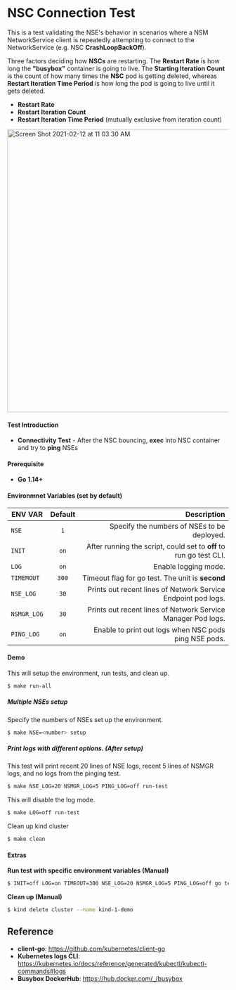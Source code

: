 # **NSC Connection Test**


This is a test validating the NSE's behavior in scenarios where a NSM NetworkService client is repeatedly attempting 
to connect to the NetworkService (e.g. NSC **CrashLoopBackOff**).

Three factors deciding how **NSCs** are restarting. The **Restart Rate** is how long the **"busybox"** container is going to 
live. The **Starting Iteration Count** is the count of how many times the **NSC** pod is getting deleted, whereas **Restart 
Iteration Time Period** is how long the pod is going to live until it gets deleted. 
- **Restart Rate**
- **Restart Iteration Count**
- **Restart Iteration Time Period** (mutually exclusive from iteration count)

<img width="644" alt="Screen Shot 2021-02-12 at 11 03 30 AM" src="https://user-images.githubusercontent.com/71080192/107810764-08ddc780-6d22-11eb-9633-9ca49a4b86db.png">

#### Test Introduction
- **Connectivity Test** - After the NSC bouncing, **exec** into NSC container and try to **ping** NSEs

#### Prerequisite
- **Go 1.14+**

#### Environmnet Variables (set by default)

| ENV VAR | Default       | Description |
| ---------- |:-------------:| -----:|
| `NSE` | `1`| Specify the numbers of NSEs to be deployed.|
| `INIT`| `on` | After running the script, could set to **off** to run go test CLI.|
| `LOG`      | `on` | Enable logging mode.|
| `TIMEMOUT` | `300`      |   Timeout flag for go test. The unit is **second** |
| `NSE_LOG` | `30` | Prints out recent lines of Network Service Endpoint pod logs.|
| `NSMGR_LOG` | `30` | Prints out recent lines of Network Service Manager Pod logs.|
| `PING_LOG` | `on` | Enable to print out logs when NSC pods ping NSE pods.| 



#### Demo
This will setup the environment, run tests, and clean up. 
```bash
$ make run-all 
```

##### Multiple NSEs setup
Specify the numbers of NSEs set up the environment.  
```bash
$ make NSE=<number> setup 
```

##### Print logs with different options. (After setup)
This test will print recent 20 lines of NSE logs, recent 5 lines of NSMGR logs, and no logs from the pinging test.
```bash
$ make NSE_LOG=20 NSMGR_LOG=5 PING_LOG=off run-test
```
This will disable the log mode.
```bash
$ make LOG=off run-test
```
Clean up kind cluster
```bash
$ make clean
```


#### Extras

**Run test with specific environment variables (Manual)**
```bash 
$ INIT=off LOG=on TIMEOUT=300 NSE_LOG=20 NSMGR_LOG=5 PING_LOG=off go test
```

**Clean up (Manual)**
```bash
$ kind delete cluster --name kind-1-demo
```

## Reference
- **client-go**: https://github.com/kubernetes/client-go
- **Kubernetes logs CLI**: https://kubernetes.io/docs/reference/generated/kubectl/kubectl-commands#logs
- **Busybox DockerHub**: https://hub.docker.com/_/busybox